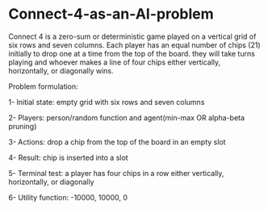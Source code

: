 # Connect-4-as-an-AI-problem
Connect 4 is a zero-sum or deterministic game played on a vertical grid of six rows and seven columns. Each player has an equal number of chips (21) initially to drop one at a time from the top of the board. they will take turns playing and whoever makes a line of four chips either vertically, horizontally, or diagonally wins.

Problem formulation: 

1- Initial state: empty grid with six rows and seven columns 

2- Players: person/random function and agent(min-max OR alpha-beta pruning) 

3- Actions: drop a chip from the top of the board in an empty slot

4- Result: chip is inserted into a slot 

5- Terminal test: a player has four chips in a row either vertically, horizontally, or diagonally 

6- Utility function: -10000, 10000, 0
